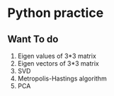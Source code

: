 # Python practice


## Want To do
1. Eigen values of 3*3 matrix
2. Eigen vectors of 3*3 matrix
3. SVD
4. Metropolis-Hastings algorithm
5. PCA
